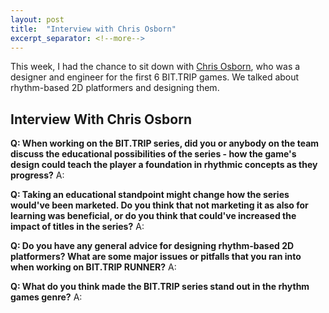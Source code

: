 ```yaml
---
layout: post
title:  "Interview with Chris Osborn"
excerpt_separator: <!--more-->
---
```


This week, I had the chance to sit down with [Chris Osborn](http://tracervision.com/), who was a designer and engineer for the first 6 BIT.TRIP games. We talked about rhythm-based 2D platformers and designing them.

<!--more-->

## Interview With Chris Osborn

**Q: When working on the BIT.TRIP series, did you or anybody on the team discuss the educational possibilities of the series - how the game's design could teach the player a foundation in rhythmic concepts as they progress?**
A:


**Q: Taking an educational standpoint might change how the series would've been marketed. Do you think that not marketing it as also for learning was beneficial, or do you think that could've increased the impact of titles in the series?**
A:


**Q: Do you have any general advice for designing rhythm-based 2D platformers? What are some major issues or pitfalls that you ran into when working on BIT.TRIP RUNNER?**
A:


**Q: What do you think made the BIT.TRIP series stand out in the rhythm games genre?**
A: